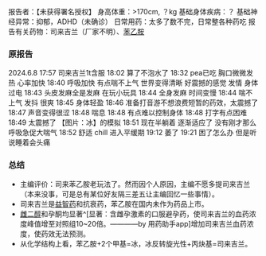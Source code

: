 ﻿报告者：【未获得署名授权】
身高体重：>170cm, ？kg
基础身体疾病：？
基础神经异常：抑郁，ADHD（未确诊）
日常用药：太多了数不完，日常整各种药吃
报告有关药物：司来吉兰（厂家不明）、[苯乙胺](/drug/PEA)

### 原报告
2024.6.8
17:57 司来吉兰1t含服
18:02 算了不泡水了
18:32 pea已吃 胸口微微发热 心率加快
18:40 呼吸加快 有点喘不上气  世界变得清晰  好震撼的感觉  发情  身体过电
18:43 头皮发麻全是发麻  在玩小玩具
18:44 全身发麻  时间变慢
18:44 喘不上气  发抖 很爽
18:45 身体轻盈
18:46 准备打音游不想浪费短暂的药效，太震撼了
18:47 声音变得很涩
18:48 喘息
18:48 有点难以控制身体
18:48 打字有点困难
18:49 太震撼了 【图片：冰】的模拟
18:51 现在半躺着 逐渐适应了 没有刚才那么呼吸急促大喘气
18:52 舒适 chill 进入平缓期
19:12 萎了
19:21 困了怎么办 但是听说睡着会头痛

### 总结
- 主编评价：司来苯乙胺老玩法了。然而因个人原因，主编不愿多提司来吉兰（本来没事，可是总有某位好友隔三差五让主编回忆一些事情）。
- 司来吉兰是[益智药](/drug/nootropic/益智药概述及索引)和抗衰药，苯乙胺在国内未作为药品上市。
- [雌二醇](/drug/E2/)和孕酮均显著^[显著：含雌孕激素的口服避孕药，使司来吉兰的血药浓度峰值增至对照组10~20倍。————by 用药助手app]增加司来吉兰血药浓度，使药效无法预测。
- 从化学结构上看，苯乙胺+2个甲基=冰，冰反转旋光性+丙炔基=司来吉兰。


